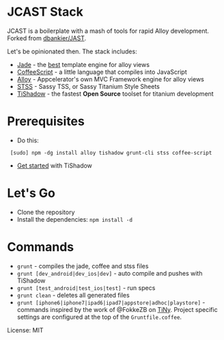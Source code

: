 # JCAST Stack

JCAST is a boilerplate with a mash of tools for rapid Alloy development. Forked from [dbankier/JAST](http://github.com/dbankier/JAST/).

Let's be opinionated then. The stack includes:

 * [Jade](http://jade-lang.com/) - the [best](http://www.yydigital.com/blog/2013/7/10/A_Case_For_Jade_With_Alloy) template engine for alloy views
 * [CoffeeScript](http://coffeescript.org/) - a little language that compiles into JavaScript
 * [Alloy](http://projects.appcelerator.com/alloy/docs/Alloy-bootstrap/index.html) - Appcelerator's own MVC Framework engine for alloy views
 * [STSS](http://github.com/RonaldTreur/STSS) - Sassy TSS, or Sassy Titanium Style Sheets
 * [TiShadow](http://tishadow.yydigital.com/) - the fastest __Open Source__ toolset for titanium development

# Prerequisites

 * Do this:
```
 [sudo] npm -dg install alloy tishadow grunt-cli stss coffee-script
```
 * [Get started](http://tishadow.yydigital.com/getting%20started) with TiShadow

# Let's Go

 * Clone the repository
 * Install the dependencies: `npm install -d`

# Commands

 * `grunt` - compiles the jade, coffee and stss files
 * `grunt [dev_android|dev_ios|dev]` - auto compile and pushes with TiShadow
 * `grunt [test_android|test_ios|test]` - run specs
 * `grunt clean` - deletes all generated files
 * `grunt [iphone6|iphone7|ipad6|ipad7|appstore|adhoc|playstore]` - commands inspired by the work of @FokkeZB on [TiNy](https://github.com/FokkeZB/tn). Project specific settings are configured at the top of the `Gruntfile.coffee`.

License: MIT
